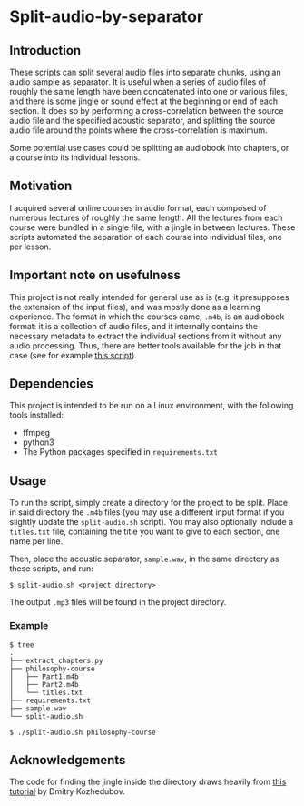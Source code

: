 # Split-audio-by-separator
## Introduction
These scripts can split several audio files into separate chunks, using an audio sample as separator. It is useful when a series of audio files of roughly the same length have been concatenated into one or various files, and there is some jingle or sound effect at the beginning or end of each section. It does so by performing a cross-correlation between the source audio file and the specified acoustic separator, and splitting the source audio file around the points where the cross-correlation is maximum.

Some potential use cases could be splitting an audiobook into chapters, or a course into its individual lessons.

## Motivation
I acquired several online courses in audio format, each composed of numerous lectures of roughly the same length. All the lectures from each course were bundled in a single file, with a jingle in between lectures. These scripts automated the separation of each course into individual files, one per lesson.

## Important note on usefulness
This project is not really intended for general use as is (e.g. it presupposes the extension of the input files), and was mostly done as a learning experience. The format in which the courses came, `.m4b`, is an audiobook format: it is a collection of audio files, and it internally contains the necessary metadata to extract the individual sections from it without any audio processing. Thus, there are better tools available for the job in that case (see for example [this script](https://gist.github.com/nitrag/a188b8969a539ce0f7a64deb56c00277)).

## Dependencies
This project is intended to be run on a Linux environment, with the following tools installed:
* ffmpeg
* python3
* The Python packages specified in `requirements.txt`

## Usage
To run the script, simply create a directory for the project to be split. Place in said directory the `.m4b` files (you may use a different input format if you slightly update the `split-audio.sh` script). You may also optionally include a `titles.txt` file, containing the title you want to give to each section, one name per line.

Then, place the acoustic separator, `sample.wav`, in the same directory as these scripts, and run:
```
$ split-audio.sh <project_directory>
```
The output `.mp3` files will be found in the project directory.

### Example
```
$ tree
.
├── extract_chapters.py
├── philosophy-course
│   ├── Part1.m4b
│   ├── Part2.m4b
│   └── titles.txt
├── requirements.txt
├── sample.wav
└── split-audio.sh

$ ./split-audio.sh philosophy-course
```

## Acknowledgements
The code for finding the jingle inside the directory draws heavily from [this tutorial](https://dev.to/hiisi13/find-an-audio-within-another-audio-in-10-lines-of-python-1866) by Dmitry Kozhedubov.
